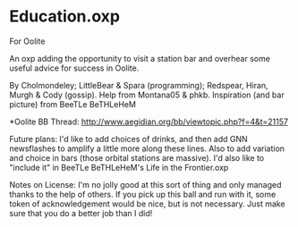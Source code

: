 # Education.oxp

For Oolite

An oxp adding the opportunity to visit a station bar and overhear some useful advice for success in Oolite.

By Cholmondeley; LittleBear & Spara (programming); Redspear, Hiran, Murgh & Cody (gossip). 
Help from Montana05 & phkb. 
Inspiration (and bar picture) from BeeTLe BeTHLeHeM

*Oolite BB Thread: http://www.aegidian.org/bb/viewtopic.php?f=4&t=21157

Future plans: I'd like to add choices of drinks, and then add GNN newsflashes to amplify a little more along these lines. Also to add variation and choice in bars (those orbital stations are massive). I'd also like to "include it" in BeeTLe BeTHLeHeM's Life in the Frontier.oxp

Notes on License: I'm no jolly good at this sort of thing and only managed thanks to the help of others. If you pick up this ball and run with it, some token of acknowledgement would be nice, but is not necessary. Just make sure that you do a better job than I did!
